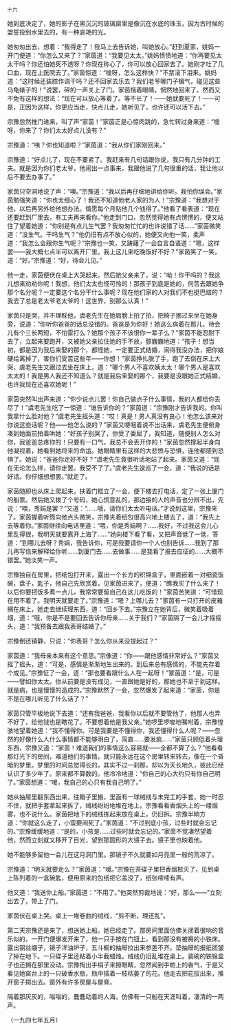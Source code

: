     十六 

   她到底决定了，她的影子在黑沉沉的玻璃窗里是像沉在水底的珠玉，因为古时候的盟誓投到水里去的，有一种哀艳的光。

   她匆匆出去，想着：“我得走了！我马上去告诉她，叫她放心。”赶到夏家，姚妈一开门便道：“你怎么又来了？”家茵道：“我要见太太。”姚妈愤愤地道：“你再要见太太干吗？你还怕她死不透呀？你现在称心了，你可以放心回家去了。她刚才吐了几口血，现在上医院去了。”家茵惊道：“嗳呀，怎么这样快？”不禁滚下泪来。姚妈道：“这时候还装腔作调干吗？还不回家去乐去？我们老爷哪门子楣气，碰见这些乌龟婊子的！”说罢，砰的一声关上了门。家茵揩着眼睛，惘然地回来了。然而又不免有这样的想法：“现在可以放心等着了。等不长了！——她就要死了！——可是，正因为这样，你更应当走，快点儿走，她听见了，也许还可以活下去。”

   宗豫忽然推门进来，叫了声“家茵！”家茵正是心惊肉跳的，急忙转过身来道：“嗳呀，你来了？你们太太好点儿没有？”

   宗豫道：“咦？你也知道啦？”家茵道：“我从你们家刚回来。”

   宗豫道：“好点儿了，现在不要紧了。我赶来有几句话跟你说，我只有几分钟的工夫。就是因为你们老太爷，他闹出一点事来，我跟他说了几句很重的话，我让他以后不要去办事了。”

   家茵只空洞地说了声：“噢。”宗豫道：“我以后再仔细地讲给你听。我怕你误会。”家茵勉强笑道：“你也太细心了！我还不知道他老人家的为人！”宗豫道：“我想对于他，以后再另外给他想办法。情愿每个月贴他几个钱得了。”他看了看表道：“现在还要赶到厂里去，有工夫再来看你。”他走到门口，忽然觉得她有点愣愣的，便又站住了望着她道：“你别是有点儿生气罢？我匆匆忙忙的也许说错了话……”家茵微笑道：“没生气。干吗生气？”他仍旧有点不放心似的，她便又向他一笑，柔声道：“我怎么会跟你生气呢？”宗豫也一笑，又踌躇了一会自言自语道：“嗯，这样罢——我大概七点半可以离开厂里。我上这儿来吃晚饭好不好？”家茵笑了一笑，道：“好。”宗豫道：“好，待会儿见。”

   他一走，家茵便伏在桌上大哭起来。然后她父亲来了，说：“呦！你干吗的？我这儿想来劝劝你呢！我想，他们太太也怪可怜的！那孩子到底是她的，何苦去跟她争那个名分呢？一定要这个名分干什么事呢？现在他们家的人对我们不也挺巴结的？我去了总是老太爷老太爷的！这世界，别那么认真！”

   家茵只是哭，并不理睬他，虞老先生在她肩膀上拍了拍，把椅子挪过来坐在她身旁，说道：“你听你爸爸的话总没错的。爸爸是为你好！她这么病着在那儿，待会儿有个三长两短，不怕雷打么？她那个孩子不该恨你一辈子么？”家茵不能忍耐下去了，立起来要跑开，又被她父亲拉住她的手不放，颤巍巍地道：“孩子！想当初，都是因为我后来娶的那个，都怪她，一定要正式结婚，闹得我没办法，把你娘硬给离掉了，害你们受苦这些年——你想！”家茵挣扎脱了手，跑了去倒在床上大哭，虞老先生又跟过去坐在床上，道：“哪个男人不喜欢姨太太！哪个男人是喜欢太太的！我是男人我还不知道么？就是我后来娶的那个，我要是没跟她正式结婚，也许我现在还喜欢她呢！”

   家茵突然叫出声来道：“你少说点儿罢！你自己做点子什么事情，我的人都给你丢尽了！”虞老先生吃了一惊道：“谁告诉你的？”家茵道：“宗豫刚才告诉我的。你叫我拿什么脸对他？”虞老先生摇头道：“哎！真是！男人真没有良心！他怎么该来对你说这些话呢？他——他怎么说的？”家茵又哽咽着说不出话来，虞老先生便俯身凑到她面前拍着哄她：“好孩子别哭了，你受了委屈了，我知道，随便别人怎么对你，我爸爸总疼你的！只要有一口气，我总不会丢开你的！”家茵忽然撑起半身向他凝视着，她看到她将来的命运。她眼睛里有这样的大悲愤与恐惧，连他都感到恐惧了。她说：“爸爸你走好不好？”虞老先生竟很听话地站了起来。家茵又道：“现在无论怎么样，请你走罢。我受不了了。”虞老先生逡巡了一会，道：“我说的话是好话。你仔细想想罢。”就走了。

   家茵随即也从床上爬起来，扶着门框立了一会，便下楼去打电话，定了一张上厦门的船票。然后她又拨了个号码，她心慌意乱的，那边接的人的声音也分辨不出，先说：“喂，秀娟是罢？”又道：“……哦，请你们太太听电话。”才说到这里，宗豫来了。家茵握着听筒向他点头微笑，宗豫夹着纸包很高兴地上楼去了，道：“我先上去等着你。”家茵继续向电话里道：“喂，你是秀娟啊？……我好，不过我这会儿心里乱得很，我明天就要离开上海了……”她向楼下看了看，又把声音低了一低，答道：“到哪儿去呀？秀娟，我告诉你，可是我要请你一个人也别告诉……我到了那儿再写信来解释给你听……到厦门去……去做事……是我看了报去应征的……大概不错罢。”她淡笑一声。

   宗豫独自在房里，把纸包打开来，露出一个长方的织锦盒子，里面嵌着一对细瓷饭碗，盘子，匙子，他自己先欣赏着，见家茵进来了，便道：“瞧我买了什么来了！以后你要把饭多煮一点儿，我常常要留自己在这儿吃饭的！”家茵苦笑道：“可惜现在用不着了。我明天就要走了。”宗豫道：“嗯？上哪儿去？”家茵有一只打开的皮箱搁在床上，她走去继续理东西，道：“回乡下去。”宗豫立在她背后，微笑着吸着烟，道：“哦，你是不是要回去告诉你母亲……关于我们？”家茵隔了一会儿才摇摇头，道：“我预备去跟我表哥结婚了。”

   宗豫倒还镇静，只说：“你表哥？怎么你从来没提起过？”

   家茵道：“我母亲本来有这个意思。”宗像道：“你——跟他感情非常好么？”家茵又摇了摇头，道：“可是，感情是渐渐地生出来的。到后来总有感情的，不能先存着个成见。”宗豫怔了一会，道：“那也要看跟什么人在一起呀！”冢茵道：“是，可是——譬如你太太。你从前要是没有成见，一直跟她是好的，那她也不至于到这样。就是病，也是慢慢的造成的。”宗豫默然了一会，忽然爆发了起来道：“家茵，你是不是在哪儿听见了什么话了？”

   家茵只管平板地说下去道：“还有我爸爸，我看你以后就不要管他了，他那人也弄不好了，给他钱也是瞎花了。不要想着他是我父亲。”她啰里啰唆地嘱咐着，宗豫惶骇地望着她道：“我不懂得你。可是我要是不懂得你，我还懂得什么人呢？——忽然的好像什么人什么事情都不能够明白了，简直……要发疯……”家茵只顾低着头理东西，宗豫又道：“家茵！难道我们的事情这么容易就——全都不算了么？”他看看那灯光下的房间，难道他们的事情，就只能永远在这个房里转来转去，像在一个昏暗的梦里。梦里的时间总觉得长的，其实不过一刹那，却以为天长地久，彼此已经认识了多少年了。原来都不算数的。他冷冷地道：“你自己的心大约只有你自己明了。”家茵想道：“嗳，我自己的心只有我自己明了。”

   她从抽屉里翻东西出来，往箱子里搬，里面有一球绒线与未完工的手套，她一时忍不住，就把手套拿起来拆了，绒线纷纷地堆在地上。宗豫看看香烟头上的一缕烟雾，也不说什么。家茵把地下的绒线拣起来放在桌上，仍旧拆。宗豫半晌方道：“你就这么走了，小蛮要闹死了。”家茵道：“不过到底小孩，过些时就会忘记的。”宗豫缓缓地道：“是的，小孩是……过些时就会忘记的。”家茵不觉凄然望着他，然而立刻就又移开了目光，望到那圆形的大镜子去。镜子里也映着他。

   她不能够多留他一会儿在这月洞门里。那镜子不久就要如月亮里一般的荒凉了。

   宗豫道：“明天就要走么？”家茵道：“嗳。”宗豫在茶碟子里把香烟揿灭了，见到桌上陈列着的一盒碗匙，便用原来的包纸把它盖没了，纸张嗦嗦有声。

   他又道：“我送你上船。”家茵道：“不用了。”他突然剪裁地说：“好，那么——”立刻出去了，带上了门。

   家茵伏在桌上哭。桌上一堆卷曲的绒线，“剪不断，理还乱”。

   第二天宗豫还是来了，想送她上船。她已经走了。那房间里面仿佛关闭着很响的音乐似的，一开门便爆发开来了，他一只手按在门钮上，看到那没有被褥的小铁床。露出钢丝绷子，镜子洋油炉子，五斗橱的抽屉拉出来参差不齐。垫抽屉的报纸团皱了掉在地下。一只碟子里还粘着小半截蜡烛。绒线仍旧乱堆在桌上。装碗的铁锦盒子也还搁在那里没动。宗豫掏出手绢子来擦眼睛，忽然闻到手帕上的香气，于是又看见她窗台上的一只破香水瓶，瓶中插着一枝枯萎了的花。他走去把花拔出来，推开窗子掷出去。窗外有许多房屋与屋脊。

   隔着那灰灰的，嗡嗡的，蠢蠢动着的人海，仿佛有一只船在天涯叫着，凄清的一两声。

   （一九四七年五月）

